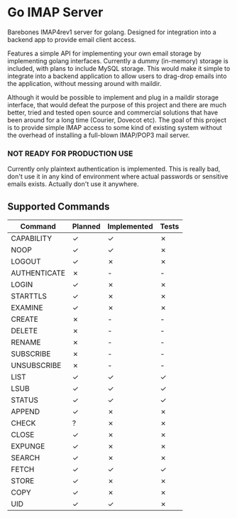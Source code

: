 Go IMAP Server
==============

Barebones IMAP4rev1 server for golang. Designed for integration into a
backend app to provide email client access.

Features a simple API for implementing your own email storage by implementing
golang interfaces. Currently a dummy (in-memory) storage is included, with plans
to include MySQL storage. This would make it simple to integrate into a backend
application to allow users to drag-drop emails into the application, without
messing around with maildir.

Although it would be possible to implement and plug in a maildir storage
interface, that would defeat the purpose of this project and there are much
better, tried and tested open source and commercial solutions that have been 
around for a long time (Courier, Dovecot etc).
The goal of this project is to provide simple IMAP access to some kind of existing
system without the overhead of installing a full-blown IMAP/POP3 mail server.


### NOT READY FOR PRODUCTION USE
Currently only plaintext authentication is implemented. This is really bad,
don't use it in any kind of environment where actual passwords or sensitive
emails exists. Actually don't use it anywhere.

Supported Commands
------------------
Command       | Planned | Implemented | Tests
------------- | ------- | ----------- | -----
CAPABILITY    | ✓       | ✓           | ✗
NOOP          | ✓       | ✓           | ✗
LOGOUT        | ✓       | ✗           | ✗
AUTHENTICATE  | ✗       | -           | -
LOGIN         | ✓       | ✗           | ✗
STARTTLS      | ✓       | ✗           | ✗
EXAMINE       | ✓       | ✗           | ✗
CREATE        | ✗       | -           | -
DELETE        | ✗       | -           | -
RENAME        | ✗       | -           | -
SUBSCRIBE     | ✗       | -           | -
UNSUBSCRIBE   | ✗       | -           | -
LIST          | ✓       | ✓           | ✓
LSUB          | ✓       | ✓           | ✓
STATUS        | ✓       | ✓           | ✓
APPEND        | ✓       | ✗           | ✗
CHECK         | ?       | ✗           | ✗
CLOSE         | ✓       | ✗           | ✗
EXPUNGE       | ✓       | ✗           | ✗
SEARCH        | ✓       | ✗           | ✗
FETCH         | ✓       | ✓           | ✓
STORE         | ✓       | ✗           | ✗
COPY          | ✓       | ✗           | ✗
UID           | ✓       | ✓           | ✗
